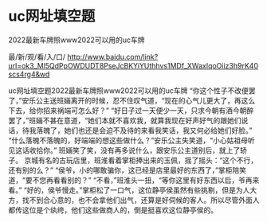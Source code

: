 # uc网址填空题
2022最新车牌照www2022可以用的uc车牌

最/新/观/看/入/口/ http://www.baidu.com/link?url=ok3_Ml5QdPpOWDUDT8PseJcBKYiYUthhvs1MDf_XWaxIqoOiiz3h9rK40scs4rg4&wd


uc网址填空题2022最新车牌照www2022可以用的uc车牌   “你这个性子不改便罢了，”安乐公主送班婳离开的时候，忍不住叹气道，“现在的心气儿更大了，再这么下去，给你招来祸端可怎么好？”
    “好日子过一天便少一天，只求今朝有酒今朝醉罢了，”班婳不甚在意道，“她们本就不喜欢我，就算我现在好声好气的跟她们说话，待我落魄了，她们也还是会迫不及待的来看我笑话，我又何必给她们好脸。”
    “什么落魄不落魄的，好端端的想这些做什么？”安乐公主失笑道，“小心姑祖母听见这话收拾你。”
    班婳笑了笑，没有再多说什么，跟安乐公主道别后，就上了轿子。
    京城有名的古玩店里，班淮看着掌柜捧出来的玉佩，摇了摇头：“这个不行，还有别的么？”
    “侯爷，小的哪敢骗你，这已经是店里最好的东西了，”掌柜陪笑道，“要不您再看看别的？”
    “不看，”班淮头一扭，“等你这里有好东西以后，爷再来看。”
    “好的，侯爷慢走。”掌柜松了一口气，这位静亭侯虽然有些挑剔，但是为人大方，找不到合心意的，也不会拿他们出气，还算是好伺候的客人。所以尽管外面人都传这位是个纨绔，他们这些做商人的，倒是挺喜欢这位静亭侯的。
